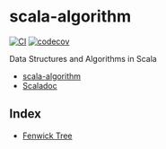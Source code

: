 # scala-algorithm

[![CI](https://github.com/xirc/scala-algorithm/actions/workflows/ci.yml/badge.svg?branch=main)](https://github.com/xirc/scala-algorithm/actions/workflows/ci.yml)
[![codecov](https://codecov.io/gh/xirc/scala-algorithm/branch/main/graph/badge.svg?token=G6N4WUPDBL)](https://codecov.io/gh/xirc/scala-algorithm)

Data Structures and Algorithms in Scala

- [scala-algorithm](https://xirc.github.io/scala-algorithm/)
- [Scaladoc](https://xirc.github.io/scala-algorithm/api/index.html)

## Index
- [Fenwick Tree](https://xirc.github.io/scala-algorithm/fenwick.html)

